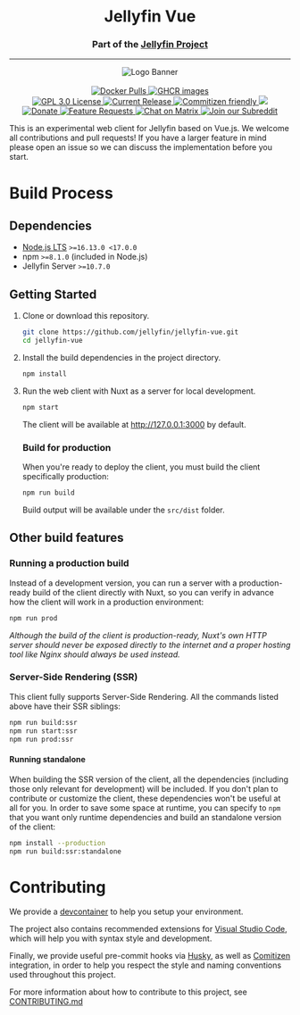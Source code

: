 <h1 align="center">Jellyfin Vue</h1>
<h3 align="center">Part of the <a href="https://jellyfin.org">Jellyfin Project</a></h3>

---

<p align="center">
<img alt="Logo Banner" src="https://raw.githubusercontent.com/jellyfin/jellyfin-ux/master/branding/SVG/banner-logo-solid.svg?sanitize=true"/>
<br/>
<br/>
<a href="https://hub.docker.com/r/jellyfin/jellyfin-vue">
<img alt="Docker Pulls" src="https://img.shields.io/docker/pulls/jellyfin/jellyfin-vue">
</a>
<a href="https://github.com/jellyfin/jellyfin-vue/pkgs/container/jellyfin-vue">
<img alt="GHCR images" src="https://img.shields.io/badge/Github-packages-blue">
</a>
<br/>
<a href="https://github.com/jellyfin/jellyfin-vue">
<img alt="GPL 3.0 License" src="https://img.shields.io/github/license/jellyfin/jellyfin-vue.svg"/>
</a>
<a href="https://github.com/jellyfin/jellyfin-vue/releases">
<img alt="Current Release" src="https://img.shields.io/github/release/jellyfin/jellyfin-vue.svg"/>
</a>
<a href="https://commitizen.github.io/cz-cli/">
<img alt="Commitizen friendly" src="https://img.shields.io/badge/commitizen-friendly-brightgreen.svg" />
</a>
<a href="https://codecov.io/gh/jellyfin/jellyfin-vue">
<img src="https://codecov.io/gh/jellyfin/jellyfin-vue/branch/master/graph/badge.svg?token=6SPE6CJJD8"/>
</a>
<br/>
<a href="https://opencollective.com/jellyfin">
<img alt="Donate" src="https://img.shields.io/opencollective/all/jellyfin.svg?label=backers"/>
</a>
<a href="https://features.jellyfin.org">
<img alt="Feature Requests" src="https://img.shields.io/badge/fider-vote%20on%20features-success.svg"/>
</a>
<a href="https://matrix.to/#/+jellyfin:matrix.org">
<img alt="Chat on Matrix" src="https://img.shields.io/matrix/jellyfin:matrix.org.svg?logo=matrix"/>
</a>
<a href="https://www.reddit.com/r/jellyfin">
<img alt="Join our Subreddit" src="https://img.shields.io/badge/reddit-r%2Fjellyfin-%23FF5700.svg"/>
</a>
</p>

This is an experimental web client for Jellyfin based on Vue.js. We welcome all contributions and pull requests! If you have a larger feature in mind please open an issue so we can discuss the implementation before you start.

# Build Process

## Dependencies

- [Node.js LTS](https://nodejs.org/en/download) `>=16.13.0 <17.0.0`
- npm `>=8.1.0` (included in Node.js)
- Jellyfin Server `>=10.7.0`

## Getting Started

1. Clone or download this repository.

   ```bash
   git clone https://github.com/jellyfin/jellyfin-vue.git
   cd jellyfin-vue
   ```

2. Install the build dependencies in the project directory.

   ```bash
   npm install
   ```

3. Run the web client with Nuxt as a server for local development.

   ```bash
   npm start
   ```

   The client will be available at http://127.0.0.1:3000 by default.

   ### Build for production

   When you're ready to deploy the client, you must build the client specifically production:

   ```bash
   npm run build
   ```

   Build output will be available under the `src/dist` folder.

## Other build features

### Running a production build

Instead of a development version, you can run a server with a production-ready build of the client directly with Nuxt, so you can verify in advance how the client will work in a production environment:

```bash
npm run prod
```

_Although the build of the client is production-ready, Nuxt's own HTTP server should never be exposed directly to the internet and a proper hosting tool like Nginx should always be used instead._

### Server-Side Rendering (SSR)

This client fully supports Server-Side Rendering. All the commands listed above have their SSR siblings:

```bash
npm run build:ssr
npm run start:ssr
npm run prod:ssr
```

#### Running standalone

When building the SSR version of the client, all the dependencies (including those only relevant for development) will be included. If you don't plan to contribute or customize the client, these dependencies won't be useful at all for you. In order to save some space at runtime, you can specify to `npm` that you want only runtime dependencies and build an standalone version of the client:

```bash
npm install --production
npm run build:ssr:standalone
```

# Contributing

We provide a [devcontainer](https://code.visualstudio.com/docs/remote/containers) to help you setup your environment.

The project also contains recommended extensions for [Visual Studio Code](https://code.visualstudio.com/), which will help you with syntax style and development.

Finally, we provide useful pre-commit hooks via [Husky](https://typicode.github.io/husky/#/), as well as [Comitizen](https://github.com/commitizen/cz-cli) integration, in order to help you respect the style and naming conventions used throughout this project.

For more information about how to contribute to this project, see [CONTRIBUTING.md](https://github.com/jellyfin/jellyfin-vue/blob/master/CONTRIBUTING.md)
